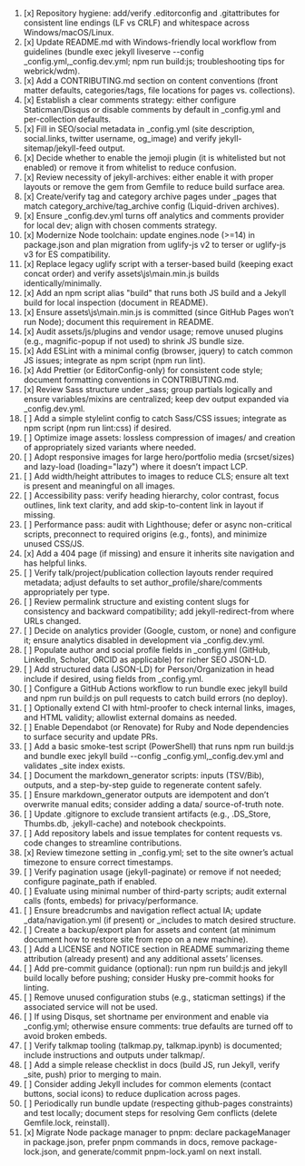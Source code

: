 1. [x] Repository hygiene: add/verify .editorconfig and .gitattributes for consistent line endings (LF vs CRLF) and whitespace across Windows/macOS/Linux.
2. [x] Update README.md with Windows-friendly local workflow from guidelines (bundle exec jekyll liveserve --config _config.yml,_config.dev.yml; npm run build:js; troubleshooting tips for webrick/wdm).
3. [x] Add a CONTRIBUTING.md section on content conventions (front matter defaults, categories/tags, file locations for pages vs. collections).
4. [x] Establish a clear comments strategy: either configure Staticman/Disqus or disable comments by default in _config.yml and per-collection defaults.
5. [x] Fill in SEO/social metadata in _config.yml (site description, social.links, twitter username, og_image) and verify jekyll-sitemap/jekyll-feed output.
6. [x] Decide whether to enable the jemoji plugin (it is whitelisted but not enabled) or remove it from whitelist to reduce confusion.
7. [x] Review necessity of jekyll-archives: either enable it with proper layouts or remove the gem from Gemfile to reduce build surface area.
8. [x] Create/verify tag and category archive pages under _pages that match category_archive/tag_archive config (Liquid-driven archives).
9. [x] Ensure _config.dev.yml turns off analytics and comments provider for local dev; align with chosen comments strategy.
10. [x] Modernize Node toolchain: update engines.node (>=14) in package.json and plan migration from uglify-js v2 to terser or uglify-js v3 for ES compatibility.
11. [x] Replace legacy uglify script with a terser-based build (keeping exact concat order) and verify assets\js\main.min.js builds identically/minimally.
12. [x] Add an npm script alias "build" that runs both JS build and a Jekyll build for local inspection (document in README).
13. [x] Ensure assets\js\main.min.js is committed (since GitHub Pages won’t run Node); document this requirement in README.
14. [x] Audit assets/js/plugins and vendor usage; remove unused plugins (e.g., magnific-popup if not used) to shrink JS bundle size.
15. [x] Add ESLint with a minimal config (browser, jquery) to catch common JS issues; integrate as npm script (npm run lint).
16. [x] Add Prettier (or EditorConfig-only) for consistent code style; document formatting conventions in CONTRIBUTING.md.
17. [x] Review Sass structure under _sass; group partials logically and ensure variables/mixins are centralized; keep dev output expanded via _config.dev.yml.
18. [ ] Add a simple stylelint config to catch Sass/CSS issues; integrate as npm script (npm run lint:css) if desired.
19. [ ] Optimize image assets: lossless compression of images/ and creation of appropriately sized variants where needed.
20. [ ] Adopt responsive images for large hero/portfolio media (srcset/sizes) and lazy-load (loading="lazy") where it doesn’t impact LCP.
21. [ ] Add width/height attributes to images to reduce CLS; ensure alt text is present and meaningful on all images.
22. [ ] Accessibility pass: verify heading hierarchy, color contrast, focus outlines, link text clarity, and add skip-to-content link in layout if missing.
23. [ ] Performance pass: audit with Lighthouse; defer or async non-critical scripts, preconnect to required origins (e.g., fonts), and minimize unused CSS/JS.
24. [x] Add a 404 page (if missing) and ensure it inherits site navigation and has helpful links.
25. [ ] Verify talk/project/publication collection layouts render required metadata; adjust defaults to set author_profile/share/comments appropriately per type.
26. [ ] Review permalink structure and existing content slugs for consistency and backward compatibility; add jekyll-redirect-from where URLs changed.
27. [ ] Decide on analytics provider (Google, custom, or none) and configure it; ensure analytics disabled in development via _config.dev.yml.
28. [ ] Populate author and social profile fields in _config.yml (GitHub, LinkedIn, Scholar, ORCID as applicable) for richer SEO JSON-LD.
29. [ ] Add structured data (JSON-LD) for Person/Organization in head include if desired, using fields from _config.yml.
30. [ ] Configure a GitHub Actions workflow to run bundle exec jekyll build and npm run build:js on pull requests to catch build errors (no deploy).
31. [ ] Optionally extend CI with html-proofer to check internal links, images, and HTML validity; allowlist external domains as needed.
32. [ ] Enable Dependabot (or Renovate) for Ruby and Node dependencies to surface security and update PRs.
33. [ ] Add a basic smoke-test script (PowerShell) that runs npm run build:js and bundle exec jekyll build --config _config.yml,_config.dev.yml and validates _site index exists.
34. [ ] Document the markdown_generator scripts: inputs (TSV/Bib), outputs, and a step-by-step guide to regenerate content safely.
35. [ ] Ensure markdown_generator outputs are idempotent and don’t overwrite manual edits; consider adding a data/ source-of-truth note.
36. [ ] Update .gitignore to exclude transient artifacts (e.g., .DS_Store, Thumbs.db, .jekyll-cache) and notebook checkpoints.
37. [ ] Add repository labels and issue templates for content requests vs. code changes to streamline contributions.
38. [x] Review timezone setting in _config.yml; set to the site owner’s actual timezone to ensure correct timestamps.
39. [ ] Verify pagination usage (jekyll-paginate) or remove if not needed; configure paginate_path if enabled.
40. [ ] Evaluate using minimal number of third-party scripts; audit external calls (fonts, embeds) for privacy/performance.
41. [ ] Ensure breadcrumbs and navigation reflect actual IA; update _data/navigation.yml (if present) or _includes to match desired structure.
42. [ ] Create a backup/export plan for assets and content (at minimum document how to restore site from repo on a new machine).
43. [ ] Add a LICENSE and NOTICE section in README summarizing theme attribution (already present) and any additional assets’ licenses.
44. [ ] Add pre-commit guidance (optional): run npm run build:js and jekyll build locally before pushing; consider Husky pre-commit hooks for linting.
45. [ ] Remove unused configuration stubs (e.g., staticman settings) if the associated service will not be used.
46. [ ] If using Disqus, set shortname per environment and enable via _config.yml; otherwise ensure comments: true defaults are turned off to avoid broken embeds.
47. [ ] Verify talkmap tooling (talkmap.py, talkmap.ipynb) is documented; include instructions and outputs under talkmap/.
48. [ ] Add a simple release checklist in docs (build JS, run Jekyll, verify _site, push) prior to merging to main.
49. [ ] Consider adding Jekyll includes for common elements (contact buttons, social icons) to reduce duplication across pages.
50. [ ] Periodically run bundle update (respecting github-pages constraints) and test locally; document steps for resolving Gem conflicts (delete Gemfile.lock, reinstall).
51. [x] Migrate Node package manager to pnpm: declare packageManager in package.json, prefer pnpm commands in docs, remove package-lock.json, and generate/commit pnpm-lock.yaml on next install.
